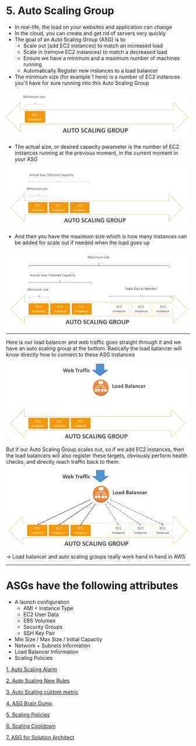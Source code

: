 # 5. Auto Scaling Group

- In real-life, the load on your websites and application can change
- In the cloud, you can create and get rid of servers very quickly
- The goal of an Auto Scaling Group (ASG) is to:
    - Scale out (add EC2 instances) to match an increased load
    - Scale in (remove EC2 instances) to match a decreased load
    - Ensure we have a minimum and a maximum number of machines running
    - Automatically Register new instances to a load balancer
- The minimum size (for example 1 here) is a number of EC2 instances you'll have for sure running into this Auto Scaling Group

![5%20Auto%20Scaling%20Group/Untitled.png](5%20Auto%20Scaling%20Group/Untitled.png)

- The actual size, or desired capacity parameter is the number of EC2 instances running at the previous moment, in the current moment in your ASG

![5%20Auto%20Scaling%20Group/Untitled%201.png](5%20Auto%20Scaling%20Group/Untitled%201.png)

- And then you have the maximum size which is how many instances can be added for scale out if needed when the load goes up

![5%20Auto%20Scaling%20Group/Untitled%202.png](5%20Auto%20Scaling%20Group/Untitled%202.png)

---

Here is our load balancer and web traffic goes straight through it and we have an auto scaling group at the bottom. Basically the load balancer will know directly how to connect to these ASG instances

![5%20Auto%20Scaling%20Group/Untitled%203.png](5%20Auto%20Scaling%20Group/Untitled%203.png)

But if our Auto Scaling Group scales out, so if we add EC2 instances, then the load balancers will also register these targets, obviously perform health checks, and directly reach traffic back to them.

![5%20Auto%20Scaling%20Group/Untitled%204.png](5%20Auto%20Scaling%20Group/Untitled%204.png)

→ Load balancer and auto scaling groups really work hand in hand in AWS

---

# ASGs have the following attributes

- A launch configuration
    - AMI + Instance Type
    - EC2 User Data
    - EBS Volumes
    - Security Groups
    - SSH Key Pair
- Min Size / Max Size / Initial Capacity
- Network + Subnets Information
- Load Balancer Information
- Scaling Policies

[1. Auto Scaling Alarm](5%20Auto%20Scaling%20Group/1%20Auto%20Scaling%20Alarm.md)

[2. Auto Scaling New Rules](5%20Auto%20Scaling%20Group/2%20Auto%20Scaling%20New%20Rules.md)

[3. Auto Scaling custom metric](5%20Auto%20Scaling%20Group/3%20Auto%20Scaling%20custom%20metric.md)

[4. ASG Brain Dump](5%20Auto%20Scaling%20Group/4%20ASG%20Brain%20Dump.md)

[5. Scaling Policies](5%20Auto%20Scaling%20Group/5%20Scaling%20Policies.md)

[6. Scaling Cooldown](5%20Auto%20Scaling%20Group/6%20Scaling%20Cooldown.md)

[7. ASG for Solution Architect](5%20Auto%20Scaling%20Group/7%20ASG%20for%20Solution%20Architect.md)